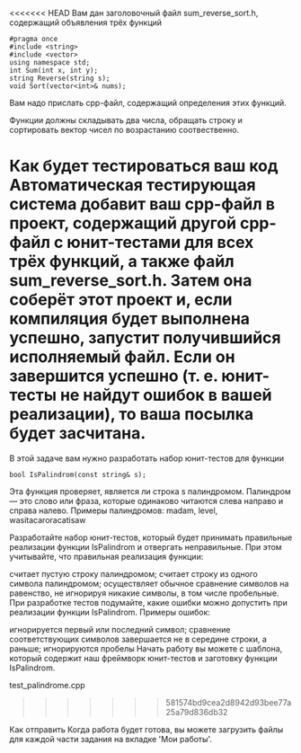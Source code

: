 <<<<<<< HEAD
Вам дан заголовочный файл sum_reverse_sort.h, содержащий объявления трёх функций

	#pragma once
	#include <string>
	#include <vector>
	using namespace std;
	int Sum(int x, int y);
	string Reverse(string s);
	void Sort(vector<int>& nums);

Вам надо прислать cpp-файл, содержащий определения этих функций.

Функции должны складывать два числа, обращать строку и сортировать вектор чисел по возрастанию соотвественно.

Как будет тестироваться ваш код
Автоматическая тестирующая система добавит ваш cpp-файл в проект, содержащий другой cpp-файл с юнит-тестами для всех трёх функций, 
а также файл sum_reverse_sort.h. Затем она соберёт этот проект и, если компиляция будет выполнена успешно, запустит получившийся исполняемый файл. 
Если он завершится успешно (т. е. юнит-тесты не найдут ошибок в вашей реализации), то ваша посылка будет засчитана.
=======
В этой задаче вам нужно разработать набор юнит-тестов для функции

	bool IsPalindrom(const string& s);

Эта функция проверяет, является ли строка s палиндромом. Палиндром — это слово или фраза, которые одинаково читаются слева направо и справа налево. Примеры палиндромов: madam, level, wasitacaroracatisaw

Разработайте набор юнит-тестов, который будет принимать правильные реализации функции IsPalindrom и отвергать неправильные. При этом учитывайте, что правильная реализация функции:

считает пустую строку палиндромом;
считает строку из одного символа палиндромом;
осуществляет обычное сравнение символов на равенство, не игнорируя никакие символы, в том числе пробельные.
При разработке тестов подумайте, какие ошибки можно допустить при реализации функции IsPalindrom. Примеры ошибок:

игнорируется первый или последний символ;
сравнение соответствующих символов завершается не в середине строки, а раньше;
игнорируются пробелы
Начать работу вы можете с шаблона, который содержит наш фреймворк юнит-тестов и заготовку функции IsPalindrom.

test_palindrome.cpp
>>>>>>> 581574bd9cea2d8942d93bee77a25a79d836db32

Как отправить
Когда работа будет готова, вы можете загрузить файлы для каждой части задания на вкладке 'Мои работы'.